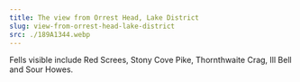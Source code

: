 ```yaml
---
title: The view from Orrest Head, Lake District
slug: view-from-orrest-head-lake-district
src: ./189A1344.webp
---
```


Fells visible include Red Screes, Stony Cove Pike, Thornthwaite Crag, Ill Bell
and Sour Howes.
